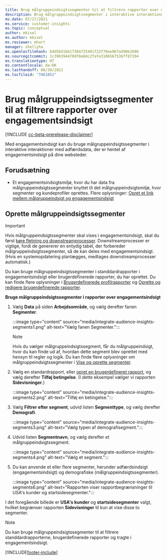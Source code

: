 ```yaml
---
title: Brug målgruppeindsigtssegmenter til at filtrere rapporter over engagementsindsigt
description: Brug målgruppeindsigtssegmenter i interaktive interaktioner med adfærdsdata, der er hentet af engagementsindsigt på en kundes websted.
ms.date: 07/27/2021
ms.service: customer-insights
ms.topic: conceptual
author: mkisel
ms.author: mkisel
ms.reviewer: mhart
manager: shellyha
ms.openlocfilehash: bdd5641bb17384725491f22f70ae967ad90b1696
ms.sourcegitcommit: 1c396394470df8e68c2fafe3106567536ff87194
ms.translationtype: HT
ms.contentlocale: da-DK
ms.lasthandoff: 08/30/2021
ms.locfileid: "7461051"
---
```

# <a name="use-audience-insights-segments-to-filter-engagement-insights-reports"></a>Brug målgruppeindsigtssegmenter til at filtrere rapporter over engagementsindsigt

[!INCLUDE [cc-beta-prerelease-disclaimer](includes/cc-beta-prerelease-disclaimer.md)]

Med engagementsindsigt kan du bruge målgruppeindsigtssegmenter i interaktive interaktioner med adfærdsdata, der er hentet af engagementsindsigt på dine websteder.

## <a name="prerequisite"></a>Forudsætning

- Et engagementsindsigtsmiljø, hvor du har data fra målgruppeindsigtssegmenter knyttet til det målgruppeindsigtsmiljø, hvor segmenter og kundeprofiler oprettes. Flere oplysninger: [Opret et link mellem målgruppeindsigt og engagementsindsigt](integrate-audience-insights-engagement-insights.md)

## <a name="create-audience-insights-segments"></a>Oprette målgruppeindsigtssegmenter 

> [!IMPORTANT]
> Hvis målgruppeindsigtssegmenter skal vises i engagementsindsigt, skal du først [køre fletning og downstreamprocesser](../audience-insights/merge-entities.md). Downstreamprocesser er vigtige, fordi de genererer en entydig tabel, der forbereder målgruppeindsigtssegmenter, så de kan deles med engagementsindsigt. (Hvis en systemopdatering planlægges, medtages downstreamprocesser automatisk.)

Du kan bruge målgruppeindsigtssegmenter i standdardrapporter i engagementsindsigt eller brugerdefinerede rapporter, du har oprettet. Du kan finde flere oplysninger i [Brugerdefinerede profilrapporter](profile-reports.md) og [Oprette og redigere brugerdefinerede rapporter](custom-reports.md).

**Bruge målgruppeindsigtssegmenter i rapporter over engagementsindsigt**

1. Vælg **Data** på siden **Arbejdsområde**, og vælg derefter fanen **Segmenter**.

    :::image type="content" source="media/integrate-audience-insights-segments1.png" alt-text="Vælg fanen Segmenter.":::

   >[!NOTE]
   > Hvis du vælger målgruppeindsigtssegment, får du målgruppeindsigt, hvor du kan finde ud af, hvordan dette segment blev oprettet med hensyn til regler og logik. Du kan finde flere oplysninger om målgruppeindsigtssegmenter i [Vise og oprette segmenter](../audience-insights/segments.md).

2. Vælg en standardrapport, eller [opret en brugerdefineret rapport](custom-reports.md), og vælg derefter **Tilføj betingelse**. (I dette eksempel vælger vi rapporten **Sidevisninger**.)

    :::image type="content" source="media/integrate-audience-insights-segments2.png" alt-text="Tilføj en betingelse.":::

3. Vælg **Filtrer efter segment**, udvid listen **Segmenttype**, og vælg derefter **Demografi**.

    :::image type="content" source="media/integrate-audience-insights-segments3.png" alt-text="Vælg typen af demografisegment.":::

4. Udvid listen **Segmentnavn**, og vælg derefter et målgruppeindsigtssegment.

    :::image type="content" source="media/integrate-audience-insights-segments4.png" alt-text="Vælg et segment.":::

5. Du kan anvende et eller flere segmenter, herunder adfærdsindsigt (engagementsindsigt) og demografiske (målgruppeindsigtssegmenter). 

    :::image type="content" source="media/integrate-audience-insights-segments6.png" alt-text="Rapporten viser rapportbegrænsninger til USA's kunder og startsidesegmenter.":::

I det foregående billede er **USA's kunder** og **startsidesegmenter** valgt, hvilket begrænser rapporten **Sidevisninger** til kun at vise disse to segmenter. 


>[!NOTE]
> Du kan bruge målgruppeindsigtssegmenter til at filtrere standdardrapporterne, brugerdefinerede rapporter og tragte i engagementsindsigt. 


[!INCLUDE[footer-include](../includes/footer-banner.md)]